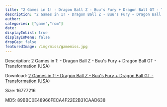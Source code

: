 ```yaml
---
title: "2 Games in 1! - Dragon Ball Z - Buu's Fury + Dragon Ball GT - Transformation (USA)"
description: "2 Games in 1! - Dragon Ball Z - Buu's Fury + Dragon Ball GT - Transformation (USA)"
author: 
categories: ["game","rom"]
date: 
displayInList: true
displayInMenu: false
dropCap: false
featuredImage: /img/miss/gamemiss.jpg
---
```


Description: 2 Games in 1! - Dragon Ball Z - Buu's Fury + Dragon Ball GT - Transformation (USA)

Download: <a style="text-decoration:underline;" href="https://mega.nz/#!aKAykCBa!Iryd0VQ1GrHQ2r9QhbXtagDETEaD-YYI6qb3F1Hr_sU" target = "_blank" rel = "nofollow" > 2 Games in 1! - Dragon Ball Z - Buu's Fury + Dragon Ball GT - Transformation (USA)</a>

Size: 16777216

MD5: 89BBC0E48966FECA4F22E2B31CAAD638

